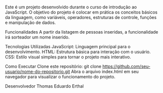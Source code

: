 Este é um projeto desenvolvido durante o curso de introdução ao JavaScript. O objetivo do projeto é colocar em prática os conceitos básicos da linguagem, como variáveis, operadores, estruturas de controle, funções e manipulação de dados.

Funcionalidades
A partir da listagem de pessoas inseridas, a funcionalidade irá sorteador um nome inserido.

Tecnologias Utilizadas
JavaScript: Linguagem principal para o desenvolvimento.
HTML: Estrutura básica para interação com o usuário.
CSS: Estilo visual simples para tornar o projeto mais interativo.

Como Executar
Clone este repositório:
git clone https://github.com/seu-usuario/nome-do-repositorio.git
Abra o arquivo index.html em seu navegador para visualizar o funcionamento do projeto.

Desenvolvedor
Thomas Eduardo Erthal
